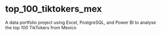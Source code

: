 # top_100_tiktokers_mex
A data portfolio project using Excel, PostgreSQL, and Power BI to analyse the top 100 TikTokers from Mexico
